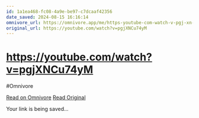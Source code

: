 ```yaml
---
id: 1a1ea468-fc08-4a9e-be97-c7dcaaf42356
date_saved: 2024-08-15 16:16:14
omnivore_url: https://omnivore.app/me/https-youtube-com-watch-v-pgj-xn-cu-74-y-m-19154e4ec0d
original_url: https://youtube.com/watch?v=pgjXNCu74yM
---
```


# https://youtube.com/watch?v=pgjXNCu74yM
#Omnivore
 
[Read on Omnivore](https://omnivore.app/me/https-youtube-com-watch-v-pgj-xn-cu-74-y-m-19154e4ec0d)
[Read Original](https://youtube.com/watch?v=pgjXNCu74yM)
 
Your link is being saved...